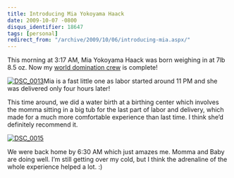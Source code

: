 ```yaml
---
title: Introducing Mia Yokoyama Haack
date: 2009-10-07 -0800
disqus_identifier: 18647
tags: [personal]
redirect_from: "/archive/2009/10/06/introducing-mia.aspx/"
---
```


This morning at 3:17 AM, Mia Yokoyama Haack was born weighing in at 7lb
8.5 oz. Now my [world domination
crew](https://haacked.com/archive/2009/04/07/my-little-world-domination-backup.aspx "World Domination Backup")
is complete!

[![DSC\_0013](https://haacked.com/images/haacked_com/WindowsLiveWriter/IntroducingMiaYokoyamaHaack_61E3/DSC_0013_thumb_1.jpg "DSC_0013")](https://haacked.com/images/haacked_com/WindowsLiveWriter/IntroducingMiaYokoyamaHaack_61E3/DSC_0013_1.jpg)Mia
is a fast little one as labor started around 11 PM and she was delivered
only four hours later!

This time around, we did a water birth at a birthing center which
involves the momma sitting in a big tub for the last part of labor and
delivery, which made for a much more comfortable experience than last
time. I think she’d definitely recommend it.

[![DSC\_0015](https://haacked.com/images/haacked_com/WindowsLiveWriter/IntroducingMiaYokoyamaHaack_61E3/DSC_0015_thumb_1.jpg "DSC_0015")](https://haacked.com/images/haacked_com/WindowsLiveWriter/IntroducingMiaYokoyamaHaack_61E3/DSC_0015_1.jpg)

We were back home by 6:30 AM which just amazes me. Momma and Baby are
doing well. I’m still getting over my cold, but I think the adrenaline
of the whole experience helped a lot. :)

